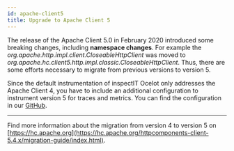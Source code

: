 ```yaml
---
id: apache-client5
title: Upgrade to Apache Client 5
---
```


The release of the Apache Client 5.0 in February 2020 introduced some breaking changes, including **namespace changes**.
For example the _org.apache.http.impl.client.CloseableHttpClient_ was moved to _org.apache.hc.client5.http.impl.classic.CloseableHttpClient_.
Thus, there are some efforts necessary to migrate from previous versions to version 5.

Since the default instrumentation of inspectIT Ocelot only addresses the Apache Client 4,
you have to include an additional configuration to instrument version 5 for traces and metrics.
You can find the configuration in our [GitHub](https://github.com/inspectIT/inspectit-ocelot-configurations/tree/master/extensions/apache-client5).

---

Find more information about the migration from version 4 to version 5 on [https://hc.apache.org](https://hc.apache.org/httpcomponents-client-5.4.x/migration-guide/index.html).


